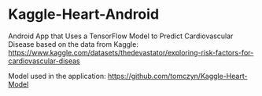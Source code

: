 # Kaggle-Heart-Android

Android App that Uses a TensorFlow Model to Predict Cardiovascular Disease based on the data from Kaggle: https://www.kaggle.com/datasets/thedevastator/exploring-risk-factors-for-cardiovascular-diseas

Model used in the application: https://github.com/tomczyn/Kaggle-Heart-Model
